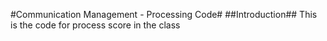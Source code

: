 #Communication Management - Processing Code#
##Introduction##
This is the code for process score in the class
